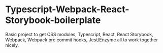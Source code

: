 # Typescript-Webpack-React-Storybook-boilerplate
Basic project to get CSS modules, Typescript, React, React Storybook, Webpack, Webpack pre commit hooks, Jest/Enzyme all to work together nicely.
